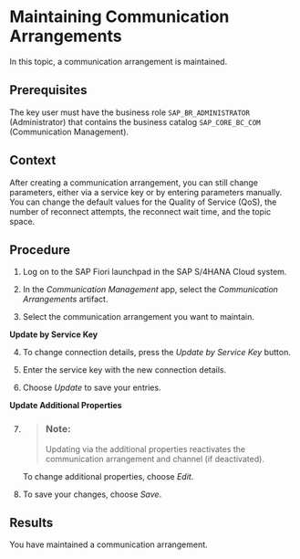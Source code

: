 <!-- loio8fb8dab9d67e4b52975cc2a4cd44e881 -->

# Maintaining Communication Arrangements

In this topic, a communication arrangement is maintained.



## Prerequisites

The key user must have the business role `SAP_BR_ADMINISTRATOR` \(Administrator\) that contains the business catalog `SAP_CORE_BC_COM` \(Communication Management\).



## Context

After creating a communication arrangement, you can still change parameters, either via a service key or by entering parameters manually. You can change the default values for the Quality of Service \(QoS\), the number of reconnect attempts, the reconnect wait time, and the topic space.



## Procedure

1.  Log on to the SAP Fiori launchpad in the SAP S/4HANA Cloud system.

2.  In the *Communication Management* app, select the *Communication Arrangements* artifact.

3.  Select the communication arrangement you want to maintain.


**Update by Service Key**

4.  To change connection details, press the *Update by Service Key* button.

5.  Enter the service key with the new connection details.

6.  Choose *Update* to save your entries.


**Update Additional Properties**

7.  > ### Note:  
    > Updating via the additional properties reactivates the communication arrangement and channel \(if deactivated\).

    To change additional properties, choose *Edit*.

8.  To save your changes, choose *Save*.




## Results

You have maintained a communication arrangement.

